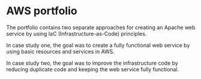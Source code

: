# AWS portfolio

The portfolio contains two separate approaches for creating an Apache web service by using IaC (Infrastructure-as-Code) principles.

In case study one, the goal was to create a fully functional web service by using basic resources and services in AWS. 

In case study two, the goal was to improve the infrastructure code by reducing duplicate code and keeping the web service fully functional.